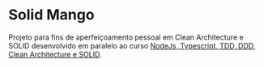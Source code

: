 
# Solid Mango

Projeto para fins de aperfeiçoamento pessoal em Clean Architecture e SOLID desenvolvido em paralelo ao curso [NodeJs, Typescript, TDD, DDD, Clean Architecture e SOLID](https://www.udemy.com/course/tdd-com-mango).